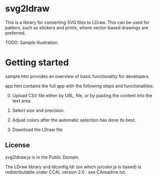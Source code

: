 # svg2ldraw

This is a library for converting SVG files to LDraw. This can be used for pattern, such as stickers and prints, where vector-based drawings are preferred.

TODO: Sample illustration.

# Getting started 

sample.htm provides an overview of basic functionality for developers. 

app.htm contains the full app with the following steps and functionalities:

0. Upload CSV file either by URL, file, or by pasting the content into the text area.

1. Select size and precision.

2. Adjust colors after the automatic selection has done its best.

3. Download the LDraw file

## License

svg2ldraw.js is in the Public Domain. 

The LDraw library and ldconfig.ldr (on which js/color.js is based) is redistributable under CCAL version 2.0 : see CAreadme.txt.
